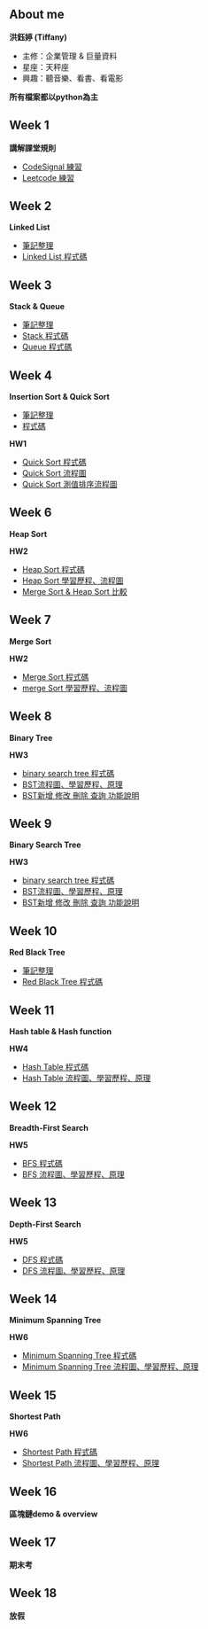 About me
---------
**洪鈺婷 (Tiffany)**
* 主修：企業管理 & 巨量資料
* 星座：天秤座
* 興趣：聽音樂、看書、看電影

**所有檔案都以python為主**


Week 1
---------
**講解課堂規則**

* [CodeSignal 練習](https://github.com/tiffany1020/lesson/tree/master/Codesignal)
* [Leetcode 練習](https://github.com/tiffany1020/lesson/tree/master/Leetcode)


Week 2
---------
**Linked List**
* [筆記整理](https://github.com/tiffany1020/lesson/blob/master/Week2/%E7%AD%86%E8%A8%98.md)
* [Linked List 程式碼](https://github.com/tiffany1020/lesson/blob/master/Week2/Linked%20list.ipynb)


Week 3
--------
**Stack & Queue**
* [筆記整理](https://github.com/tiffany1020/lesson/blob/master/Week3/Stack%20%26%20Queue.md)
* [Stack 程式碼](https://github.com/tiffany1020/lesson/blob/master/Week3/Stack.ipynb)
* [Queue 程式碼](https://github.com/tiffany1020/lesson/blob/master/Week3/Queue.ipynb)



Week 4
---------

**Insertion Sort & Quick Sort**
* [筆記整理](https://github.com/tiffany1020/lesson/blob/master/Week4/%E7%AD%86%E8%A8%98.md)
* [程式碼](https://github.com/tiffany1020/lesson/blob/master/Week4/QuickSort.py)


**HW1**
* [Quick Sort 程式碼](https://nbviewer.jupyter.org/github/tiffany1020/lesson/blob/master/Homework/Quick%20%20Sort.ipynb)
* [Quick Sort 流程圖](https://github.com/tiffany1020/lesson/blob/master/Homework/Quick%20Sort%20flowchart.jpg)
* [Quick Sort 測值排序流程圖](https://github.com/tiffany1020/lesson/blob/master/Homework/%E6%B8%AC%E5%80%BC%E6%8E%92%E5%BA%8F%E6%B5%81%E7%A8%8B.jpg)





Week 6
---------
**Heap Sort**

**HW2**
* [Heap Sort 程式碼](https://github.com/tiffany1020/lesson/blob/master/HW2/heap_sort_05153214.py)
* [Heap Sort 學習歷程、流程圖](https://github.com/tiffany1020/lesson/blob/master/HW2/Heap%20sort%20%E5%AD%B8%E7%BF%92%E6%AD%B7%E7%A8%8B%E3%80%81%E6%B5%81%E7%A8%8B%E5%9C%96.ipynb)
* [Merge Sort & Heap Sort 比較](https://github.com/tiffany1020/lesson/blob/master/HW2/merge%20sort%20%26%20heap%20sort%20%E6%AF%94%E8%BC%83.md)


Week 7 
-------
**Merge Sort**

**HW2**
* [Merge Sort 程式碼](https://github.com/tiffany1020/lesson/blob/master/HW2/merge_sort_05153214.py)
* [merge Sort 學習歷程、流程圖](https://github.com/tiffany1020/lesson/blob/master/HW2/Merge%20sort%20%E5%AD%B8%E7%BF%92%E6%AD%B7%E7%A8%8B%E3%80%81%E6%B5%81%E7%A8%8B%E5%9C%96.ipynb)

Week 8 
---------
**Binary Tree**

**HW3**
* [binary search tree 程式碼](https://github.com/tiffany1020/lesson/blob/master/HW3/binary_search_tree_05153214.py)
* [BST流程圖、學習歷程、原理](https://github.com/tiffany1020/lesson/blob/master/HW3/BST%E6%B5%81%E7%A8%8B%E5%9C%96%E3%80%81%E5%AD%B8%E7%BF%92%E6%AD%B7%E7%A8%8B%E3%80%81%E5%8E%9F%E7%90%86.ipynb)
* [BST新增 修改 刪除 查詢 功能說明](https://github.com/tiffany1020/lesson/blob/master/HW3/BST%E6%96%B0%E5%A2%9E%20%E4%BF%AE%E6%94%B9%20%E5%88%AA%E9%99%A4%20%E6%9F%A5%E8%A9%A2%20%E5%8A%9F%E8%83%BD%E8%AA%AA%E6%98%8E.md)


Week 9 
---------
**Binary Search Tree**

**HW3**
* [binary search tree 程式碼](https://github.com/tiffany1020/lesson/blob/master/HW3/binary_search_tree_05153214.py)
* [BST流程圖、學習歷程、原理](https://github.com/tiffany1020/lesson/blob/master/HW3/BST%E6%B5%81%E7%A8%8B%E5%9C%96%E3%80%81%E5%AD%B8%E7%BF%92%E6%AD%B7%E7%A8%8B%E3%80%81%E5%8E%9F%E7%90%86.ipynb)
* [BST新增 修改 刪除 查詢 功能說明](https://github.com/tiffany1020/lesson/blob/master/HW3/BST%E6%96%B0%E5%A2%9E%20%E4%BF%AE%E6%94%B9%20%E5%88%AA%E9%99%A4%20%E6%9F%A5%E8%A9%A2%20%E5%8A%9F%E8%83%BD%E8%AA%AA%E6%98%8E.md)


Week 10 
---------
**Red Black Tree**
* [筆記整理](https://github.com/tiffany1020/lesson/blob/master/Week10/Red%20Black%20Tree.md)
* [Red Black Tree 程式碼](https://github.com/tiffany1020/lesson/blob/master/Week10/Red%20Black%20Tree.py)


Week 11 
---------
**Hash table & Hash function**

**HW4**
* [Hash Table 程式碼](https://github.com/tiffany1020/lesson/blob/master/HW4/hash_table_05153214.py)
* [Hash Table 流程圖、學習歷程、原理](https://github.com/tiffany1020/lesson/blob/master/HW4/Hash%20Table%E6%B5%81%E7%A8%8B%E5%9C%96%E3%80%81%E5%AD%B8%E7%BF%92%E6%AD%B7%E7%A8%8B%E3%80%81Hash%20Table%E8%88%87Hash%20Function%E5%8E%9F%E7%90%86.ipynb)

Week 12 
---------
**Breadth-First Search**

**HW5**
* [BFS 程式碼](https://github.com/tiffany1020/lesson/blob/master/HW5/BFS_05153214.py)
* [BFS 流程圖、學習歷程、原理](https://github.com/tiffany1020/lesson/blob/master/HW5/BFS%20DFS%20%E5%AD%B8%E7%BF%92%E6%AD%B7%E7%A8%8B%E3%80%81%E6%B5%81%E7%A8%8B%E5%9C%96%E3%80%81%E5%8E%9F%E7%90%86%E8%88%87%E6%AF%94%E8%BC%83%20.ipynb)

Week 13 
---------
**Depth-First Search**

**HW5**
* [DFS 程式碼](https://github.com/tiffany1020/lesson/blob/master/HW5/BFS_05153214.py)
* [DFS 流程圖、學習歷程、原理](https://github.com/tiffany1020/lesson/blob/master/HW5/BFS%20DFS%20%E5%AD%B8%E7%BF%92%E6%AD%B7%E7%A8%8B%E3%80%81%E6%B5%81%E7%A8%8B%E5%9C%96%E3%80%81%E5%8E%9F%E7%90%86%E8%88%87%E6%AF%94%E8%BC%83%20.ipynb)

Week 14 
---------
**Minimum Spanning Tree**

**HW6**
* [Minimum Spanning Tree 程式碼](https://github.com/tiffany1020/lesson/blob/master/HW6/Dijkstra_05153214.py)
* [Minimum Spanning Tree 流程圖、學習歷程、原理](https://github.com/tiffany1020/lesson/blob/master/HW6/Dijkstra%26Kruskal%E5%8E%9F%E7%90%86%E3%80%81%E6%B5%81%E7%A8%8B%E5%9C%96%E3%80%81%E5%AD%B8%E7%BF%92%E6%AD%B7%E7%A8%8B.ipynb)


Week 15 
---------
**Shortest Path**

**HW6**
* [Shortest Path 程式碼](https://github.com/tiffany1020/lesson/blob/master/HW6/Dijkstra_05153214.py)
* [Shortest Path 流程圖、學習歷程、原理](https://github.com/tiffany1020/lesson/blob/master/HW6/Dijkstra%26Kruskal%E5%8E%9F%E7%90%86%E3%80%81%E6%B5%81%E7%A8%8B%E5%9C%96%E3%80%81%E5%AD%B8%E7%BF%92%E6%AD%B7%E7%A8%8B.ipynb)

Week 16
---------
**區塊鏈demo & overview**

Week 17
---------
**期末考**

Week 18
---------
**放假**

